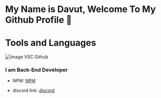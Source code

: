 # My Name is Davut, Welcome To My Github Profile 👋


# Tools and Languages
![Image](https://img.shields.io/badge/Node.js-43853D?style=for-the-badge&logo=node.js&logoColor=white) VSC Github


### I am Back-End Developer

- NPM: <a href="https://www.npmjs.com/~davutozgursukuti">NPM</a>

- discord link: <a href="https://discord.com/users/733309959349207091">discord</a>

